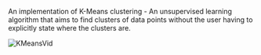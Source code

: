An implementation of K-Means clustering - An unsupervised learning algorithm that aims to find clusters of data points without the user having to explicitly state where the clusters are.

![KMeansVid](https://user-images.githubusercontent.com/90630353/137963588-3aee2ed6-eb72-4b92-b685-2ceedc0daf32.gif)
